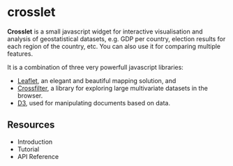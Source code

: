 crosslet
========

**Crosslet** is a small javascript widget for interactive visualisation and analysis of geostatistical datasets, e.g. GDP per country, election results for each region of the country, etc. You can also use it for comparing multiple features.

It is a combination of three very powerfull javascript libraries:
* [Leaflet](http://leafletjs.com/), an elegant and beautiful mapping solution, and
* [Crossfilter](http://square.github.com/crossfilter/), a library for exploring large multivariate datasets in the browser.
* [D3](http://d3js.org/), used for manipulating documents based on data.

## Resources

* Introduction
* Tutorial
* API Reference


